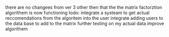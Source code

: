 there are no changees from ver 3 other then that the the matrix factorztion algorithem is now functioning
todo: 
integrate a systeam to get actual reccomendations from the algoritem into the user
integrate adding users to the data base to add to the matrix 
further testing on my actual data
improve algorithem
